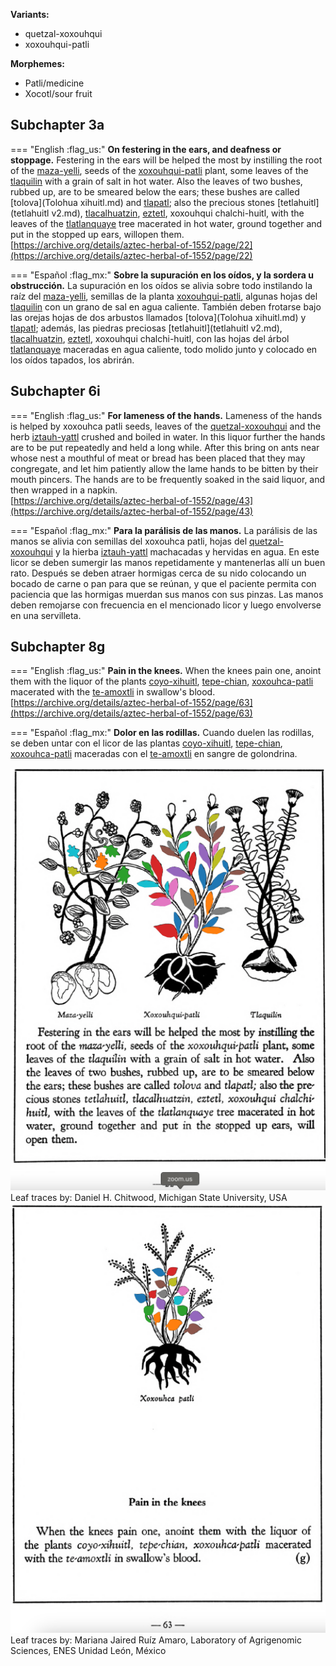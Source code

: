 **Variants:**

- quetzal-xoxouhqui
- xoxouhqui-patli


**Morphemes:**

- Patli/medicine
- Xocotl/sour fruit


## Subchapter 3a  

=== "English :flag_us:"
    **On festering in the ears, and deafness or stoppage.** Festering in the ears will be helped the most by instilling the root of the [maza-yelli](Maza-yelli.md), seeds of the [xoxouhqui-patli](xoxouhca-patli.md) plant, some leaves of the [tlaquilin](Tlaquilin.md) with a grain of salt in hot water. Also the leaves of two bushes, rubbed up, are to be smeared below the ears; these bushes are called [tolova](Tolohua xihuitl.md) and [tlapatl](Tlapatl.md); also the precious stones [tetlahuitl](tetlahuitl v2.md), [tlacalhuatzin](tlacal-huatzin.md), [eztetl](eztetl.md), xoxouhqui chalchi-huitl, with the leaves of the [tlatlanquaye](Tlatlanquaye.md) tree macerated in hot water, ground together and put in the stopped up ears, willopen them.  
    [https://archive.org/details/aztec-herbal-of-1552/page/22](https://archive.org/details/aztec-herbal-of-1552/page/22)  


=== "Español :flag_mx:"
    **Sobre la supuración en los oídos, y la sordera u obstrucción.** La supuración en los oídos se alivia sobre todo instilando la raíz del [maza-yelli](Maza-yelli.md), semillas de la planta [xoxouhqui-patli](xoxouhca-patli.md), algunas hojas del [tlaquilin](Tlaquilin.md) con un grano de sal en agua caliente. También deben frotarse bajo las orejas hojas de dos arbustos llamados [tolova](Tolohua xihuitl.md) y [tlapatl](Tlapatl.md); además, las piedras preciosas [tetlahuitl](tetlahuitl v2.md), [tlacalhuatzin](tlacal-huatzin.md), [eztetl](eztetl.md), xoxouhqui chalchi-huitl, con las hojas del árbol [tlatlanquaye](Tlatlanquaye.md) maceradas en agua caliente, todo molido junto y colocado en los oídos tapados, los abrirán.  

## Subchapter 6i  

=== "English :flag_us:"
    **For lameness of the hands.** Lameness of the hands is helped by xoxouhca patli seeds, leaves of the [quetzal-xoxouhqui](xoxouhca-patli.md) and the herb [iztauh-yattl](Iztauyattl.md) crushed and boiled in water. In this liquor further the hands are to be put repeatedly and held a long while. After this bring on ants near whose nest a mouthful of meat or bread has been placed that they may congregate, and let him patiently allow the lame hands to be bitten by their mouth pincers. The hands are to be frequently soaked in the said liquor, and then wrapped in a napkin.  
    [https://archive.org/details/aztec-herbal-of-1552/page/43](https://archive.org/details/aztec-herbal-of-1552/page/43)  


=== "Español :flag_mx:"
    **Para la parálisis de las manos.** La parálisis de las manos se alivia con semillas del xoxouhca patli, hojas del [quetzal-xoxouhqui](xoxouhca-patli.md) y la hierba [iztauh-yattl](Iztauyattl.md) machacadas y hervidas en agua. En este licor se deben sumergir las manos repetidamente y mantenerlas allí un buen rato. Después se deben atraer hormigas cerca de su nido colocando un bocado de carne o pan para que se reúnan, y que el paciente permita con paciencia que las hormigas muerdan sus manos con sus pinzas. Las manos deben remojarse con frecuencia en el mencionado licor y luego envolverse en una servilleta.  

## Subchapter 8g  

=== "English :flag_us:"
    **Pain in the knees.** When the knees pain one, anoint them with the liquor of the plants [coyo-xihuitl](Coyo-xihuitl.md), [tepe-chian](Tepe-chian.md), [xoxouhca-patli](xoxouhca-patli.md) macerated with the [te-amoxtli](Te-amoxtli.md) in swallow's blood.  
    [https://archive.org/details/aztec-herbal-of-1552/page/63](https://archive.org/details/aztec-herbal-of-1552/page/63)  


=== "Español :flag_mx:"
    **Dolor en las rodillas.** Cuando duelen las rodillas, se deben untar con el licor de las plantas [coyo-xihuitl](Coyo-xihuitl.md), [tepe-chian](Tepe-chian.md), [xoxouhca-patli](xoxouhca-patli.md) maceradas con el [te-amoxtli](Te-amoxtli.md) en sangre de golondrina.  

![D_ID252_p022_02_xoxouhca-patli.png](assets/D_ID252_p022_02_xoxouhca-patli.png)  
Leaf traces by: Daniel H. Chitwood, Michigan State University, USA  
![M_ID252_p063_01_xoxouhca-patli.png](assets/M_ID252_p063_01_xoxouhca-patli.png)  
Leaf traces by: Mariana Jaired Ruíz Amaro, Laboratory of Agrigenomic Sciences, ENES Unidad León, México  
